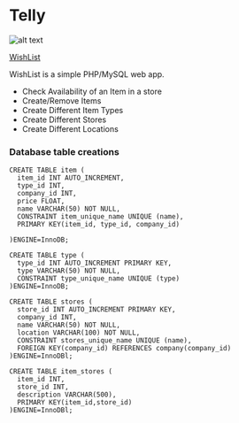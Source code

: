# Telly

![alt text](https://github.com/teymourk/Intro-To-Databases/blob/master/Store%20Database/Screen%20Shot%202017-07-18%20at%206.57.29%20AM.png "WishList")

[WishList](http://web.engr.oregonstate.edu/~teymourk/WishList/WishList.php)

WishList is a simple PHP/MySQL web app.

* Check Availability of an Item in a store
* Create/Remove Items
* Create Different Item Types
* Create Different Stores
* Create Different Locations

### Database table creations

```
CREATE TABLE item (
  item_id INT AUTO_INCREMENT,
  type_id INT,
  company_id INT,
  price FLOAT,
  name VARCHAR(50) NOT NULL,
  CONSTRAINT item_unique_name UNIQUE (name),
  PRIMARY KEY(item_id, type_id, company_id)

)ENGINE=InnoDB;

```

```
CREATE TABLE type (
  type_id INT AUTO_INCREMENT PRIMARY KEY,
  type VARCHAR(50) NOT NULL,
  CONSTRAINT type_unique_name UNIQUE (type) 
)ENGINE=InnoDB;

```

```
CREATE TABLE stores (
  store_id INT AUTO_INCREMENT PRIMARY KEY,
  company_id INT,
  name VARCHAR(50) NOT NULL,
  location VARCHAR(100) NOT NULL,
  CONSTRAINT stores_unique_name UNIQUE (name),
  FOREIGN KEY(company_id) REFERENCES company(company_id)
)ENGINE=InnoDBl;

```

```
CREATE TABLE item_stores (
  item_id INT,
  store_id INT,
  description VARCHAR(500),
  PRIMARY KEY(item_id,store_id) 
)ENGINE=InnoDBl;
